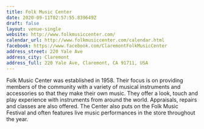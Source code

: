 ```yaml
---
title: Folk Music Center
date: 2020-09-11T02:57:55.839649Z
draft: false
layout: venue-single
website: http://www.folkmusiccenter.com/
calendar_url: http://www.folkmusiccenter.com/calendar.html
facebook: https://www.facebook.com/ClaremontFolkMusicCenter
address_street: 220 Yale Ave
address_city: Claremont
address_full: 220 Yale Ave, Claremont, CA 91711, USA
---
```

Folk Music Center was established in 1958.  Their focus is on providing members of the community with a variety of musical instruments and accessories so that they make their own music.  They offer a look, touch and play experience with instruments from around the world.  Appraisals, repairs and classes are also offered.  The Center also puts on the Folk Music Festival and often features live music performances in the store throughout the year.
